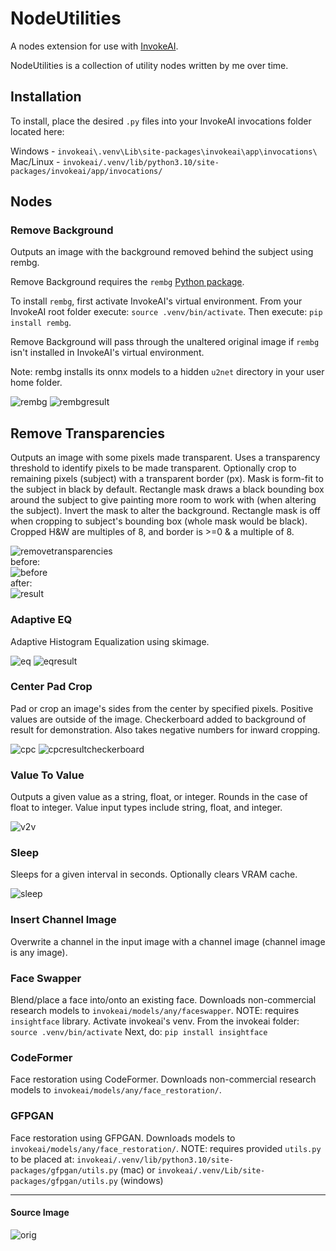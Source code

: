 # NodeUtilities

A nodes extension for use with
[InvokeAI](https://github.com/invoke-ai/InvokeAI "InvokeAI").

NodeUtilities is a collection of utility nodes written by me over time.

## Installation

To install, place the desired `.py` files into your InvokeAI invocations folder
located here:

Windows - `invokeai\.venv\Lib\site-packages\invokeai\app\invocations\`
<br>Mac/Linux - `invokeai/.venv/lib/python3.10/site-packages/invokeai/app/invocations/`

## Nodes

### Remove Background

Outputs an image with the background removed behind the subject using rembg.

Remove Background requires the `rembg` [Python package](https://pypi.org/project/rembg/).

To install `rembg`, first activate InvokeAI's virtual environment. From your 
InvokeAI root folder execute: `source .venv/bin/activate`. Then execute: 
`pip install rembg`.

Remove Background will pass through the unaltered original image if `rembg`
isn't installed in InvokeAI's virtual environment.

Note: rembg installs its onnx models to a hidden `u2net` directory in your user
home folder.

![rembg](https://github.com/ymgenesis/FaceTools/assets/25252829/9b47938a-7689-4d8a-a027-4f0f083fcca1)
![rembgresult](https://github.com/ymgenesis/FaceTools/assets/25252829/7b1a4e09-e2d0-41df-bf04-3f6797628aca)

## Remove Transparencies

Outputs an image with some pixels made transparent. Uses a transparency
threshold to identify pixels to be made transparent. Optionally crop to
remaining pixels (subject) with a transparent border (px). Mask is form-fit to
the subject in black by default. Rectangle mask draws a black bounding box
around the subject to give painting more room to work with (when altering the
subject). Invert the mask to alter the background. Rectangle mask is off when
cropping to subject's bounding box (whole mask would be black). Cropped H&W are
multiples of 8, and border is >=0 & a multiple of 8.

![removetransparencies](https://github.com/ymgenesis/NodeUtilities/assets/25252829/e3a740ba-7570-4679-80ea-8e585718a544)
<br>before:<br>
![before](https://github.com/ymgenesis/NodeUtilities/assets/25252829/a3269124-3d6f-463f-a5e9-0f1528dbd1d9)
<br>after:<br>
![result](https://github.com/ymgenesis/NodeUtilities/assets/25252829/788f4bbc-b317-4e9f-8e5c-473971347169)

### Adaptive EQ

Adaptive Histogram Equalization using skimage.

![eq](https://github.com/ymgenesis/FaceTools/assets/25252829/eb6d65eb-8f91-4981-a713-21f428860f4e)
![eqresult](https://github.com/ymgenesis/FaceTools/assets/25252829/4233d8b9-21d2-4549-b629-2aa0bf3083c6)

### Center Pad Crop

Pad or crop an image's sides from the center by specified pixels. Positive 
values are outside of the image. Checkerboard added to background
of result for demonstration. Also takes negative numbers for inward cropping.

![cpc](https://github.com/ymgenesis/FaceTools/assets/25252829/f8269881-bd91-437e-b2ee-daeb4192d7e9)
![cpcresultcheckerboard](https://github.com/ymgenesis/NodeUtilities/assets/25252829/9d60881c-cd25-4f53-9368-d471daef637c)

### Value To Value

Outputs a given value as a string, float, or integer. Rounds in the case of
float to integer. Value input types include string, float, and integer.

![v2v](https://github.com/ymgenesis/NodeUtilities/assets/25252829/e7d1e31b-ace8-4f5e-998c-995a20fd7252)

### Sleep

Sleeps for a given interval in seconds. Optionally clears VRAM cache.

![sleep](https://github.com/ymgenesis/NodeUtilities/assets/25252829/b48776d3-6171-42c1-98ae-0f0fa6d8b1d0)

### Insert Channel Image

Overwrite a channel in the input image with a channel image (channel image is 
any image).

### Face Swapper

Blend/place a face into/onto an existing face. Downloads non-commercial 
research models to `invokeai/models/any/faceswapper`. NOTE: requires 
`insightface` library. Activate invokeai's venv. From the invokeai folder:
`source .venv/bin/activate`
Next, do:
`pip install insightface`

### CodeFormer

Face restoration using CodeFormer. Downloads non-commercial
research models to `invokeai/models/any/face_restoration/`.

### GFPGAN

Face restoration using GFPGAN. Downloads models to
`invokeai/models/any/face_restoration/`. NOTE: requires provided `utils.py` to 
be placed at:
`invokeai/.venv/lib/python3.10/site-packages/gfpgan/utils.py` (mac)
or 
`invokeai/.venv/Lib/site-packages/gfpgan/utils.py` (windows)
<hr>

#### Source Image

![orig](https://github.com/ymgenesis/FaceTools/assets/25252829/eabd6361-722c-4215-ae95-ef62ac489547)
